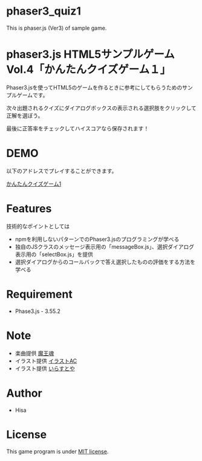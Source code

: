 # phaser3_quiz1
This is phaser.js (Ver3) of sample game.



# phaser3.js HTML5サンプルゲーム Vol.4「かんたんクイズゲーム１」
 
Phaser3.jsを使ってHTML5のゲームを作るときに参考にしてもらうためのサンプルゲームです。

次々出題されるクイズにダイアログボックスの表示される選択肢をクリックして正解を選ぼう。

最後に正答率をチェックしてハイスコアなら保存されます！


# DEMO
 
以下のアドレスでプレイすることができます。

[かんたんクイズゲーム1](https://tinycore-hisanori.github.io/phaser3_simpleQuiz1/)

 
# Features
 
技術的なポイントとしては

* npmを利用しないパターンでのPhaser3.jsのプログラミングが学べる
* 独自のJSクラスのメッセージ表示用の「messageBox.js」、選択ダイアログ表示用の「selectBox.js」を提供
* 選択ダイアログからのコールバックで答え選択したものの評価をする方法を学べる

# Requirement
 
* Phase3.js - 3.55.2
 
# Note

 * 楽曲提供 [魔王魂](https://maou.audio/)
 * イラスト提供 [イラストAC](https://www.ac-illust.com/)
 * イラスト提供 [いらすとや](https://www.irasutoya.com/)

 
# Author
 
* Hisa
 
# License
 
This game program is under [MIT license](https://en.wikipedia.org/wiki/MIT_License).